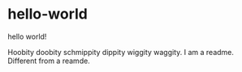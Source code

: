 hello-world
===========

hello world!

Hoobity doobity schmippity dippity wiggity waggity. I am a readme. Different from a reamde.
